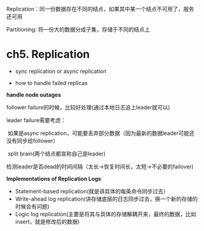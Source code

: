 Replication：同一份数据存在不同的结点，如果其中某一个结点不可用了，服务还可用

Partitioning:  将一份大的数据分成子集，存储于不同的结点上

# ch5. Replication



* sync replication or async replication

* how to handle failed replicas

**handle node outages**

follower failure的时候，比较好处理(通过本地日志追上leader就可以)

leader failure需要考虑：

​	如果是async replication，可能要丢弃部分数据（因为最新的数据leader可能还没有同步给follower）

​	split brain(两个结点都宣称自己是leader)

​	检测leader是否dead的时间间隔（太长->恢复时间长，太短->不必要的failover)

**Implementations of Replication Logs**

* Statement-based replication(就是讲具体的每条命令同步过去）
* Write-ahead log replication(讲存储底层的日志同步过去，换一个新的存储的时候会有问题)
* Logic log replication(主要是将其与具体的存储解耦开来，最终的数据，比如insert，就是修改后的数据)



